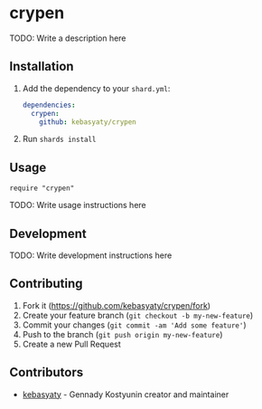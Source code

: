 # crypen

TODO: Write a description here

## Installation

1. Add the dependency to your `shard.yml`:

   ```yaml
   dependencies:
     crypen:
       github: kebasyaty/crypen
   ```

2. Run `shards install`

## Usage

```crystal
require "crypen"
```

TODO: Write usage instructions here

## Development

TODO: Write development instructions here

## Contributing

1. Fork it (<https://github.com/kebasyaty/crypen/fork>)
2. Create your feature branch (`git checkout -b my-new-feature`)
3. Commit your changes (`git commit -am 'Add some feature'`)
4. Push to the branch (`git push origin my-new-feature`)
5. Create a new Pull Request

## Contributors

- [kebasyaty](https://github.com/kebasyaty) - Gennady Kostyunin creator and maintainer
